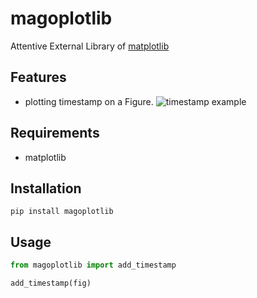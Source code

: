# magoplotlib

Attentive External Library of [matplotlib](https://matplotlib.org/stable/index.html)

## Features

- plotting timestamp on a Figure.
![timestamp example](images/add_timestamp.png)

## Requirements

- matplotlib

## Installation

```
pip install magoplotlib
```

## Usage

```python
from magoplotlib import add_timestamp

add_timestamp(fig)
```
